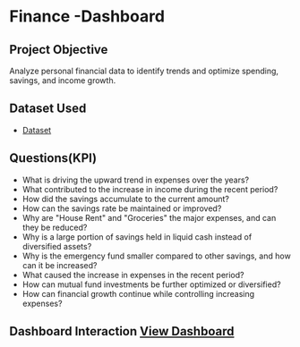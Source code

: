 # Finance -Dashboard
## Project Objective
Analyze personal financial data to identify trends and optimize spending, savings, and income growth.

## Dataset Used
- <a href = "https://github.com/RAJUMATAM/Data-Analysis-Dashboard/blob/main/Finance%20Dataset.xlsx">Dataset</a>

## Questions(KPI)
- What is driving the upward trend in expenses over the years?
- What contributed to the increase in income during the recent period?
- How did the savings accumulate to the current amount?
- How can the savings rate be maintained or improved?
- Why are "House Rent" and "Groceries" the major expenses, and can they be reduced?
- Why is a large portion of savings held in liquid cash instead of diversified assets?
- Why is the emergency fund smaller compared to other savings, and how can it be increased?
- What caused the increase in expenses in the recent period?
- How can mutual fund investments be further optimized or diversified?
- How can financial growth continue while controlling increasing expenses?

## Dashboard Interaction <a href = "https://github.com/RAJUMATAM/Data-Analysis-Dashboard/blob/main/POWER%20BI%20NEW.PNG">View Dashboard</a>



